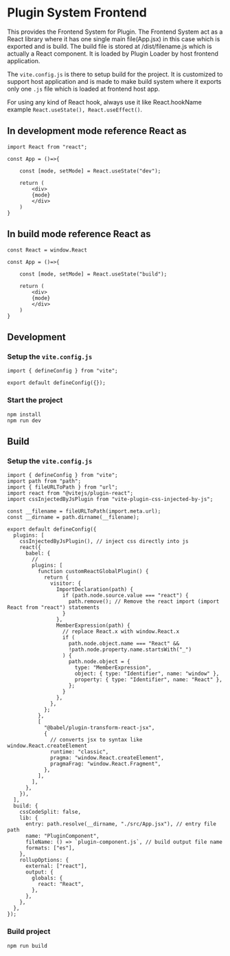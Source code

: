 # Plugin System Frontend

This provides the Frontend System for Plugin. The Frontend System act as a React library where it has one single main file(App.jsx) in this case which is exported and is build. The build file is stored at /dist/filename.js which is actually a React component. It is loaded by Plugin Loader by host frontend application.

The `vite.config.js` is there to setup build for the project. It is customized to support host application and is made to make build system where it exports only one `.js` file which is loaded at frontend host app.

For using any kind of React hook, always use it like React.hookName example `React.useState(), React.useEffect()`.

## In development mode reference React as
```
import React from "react";

const App = ()=>{

    const [mode, setMode] = React.useState("dev");

    return (
        <div> 
        {mode}
        </div>
    )
}
```

## In build mode reference React as
```
const React = window.React

const App = ()=>{

    const [mode, setMode] = React.useState("build");

    return (
        <div> 
        {mode}
        </div>
    )
}
```

## Development
### Setup the `vite.config.js`
```
import { defineConfig } from "vite";

export default defineConfig({});
```

### Start the project
```
npm install
npm run dev
```

## Build
### Setup the `vite.config.js`
```
import { defineConfig } from "vite";
import path from "path";
import { fileURLToPath } from "url";
import react from "@vitejs/plugin-react";
import cssInjectedByJsPlugin from "vite-plugin-css-injected-by-js";

const __filename = fileURLToPath(import.meta.url);
const __dirname = path.dirname(__filename);

export default defineConfig({
  plugins: [
    cssInjectedByJsPlugin(), // inject css directly into js
    react({
      babel: {
        //
        plugins: [
          function customReactGlobalPlugin() {
            return {
              visitor: {
                ImportDeclaration(path) {
                  if (path.node.source.value === "react") {
                    path.remove(); // Remove the react import (import React from "react") statements
                  }
                },
                MemberExpression(path) {
                  // replace React.x with window.React.x
                  if (
                    path.node.object.name === "React" &&
                    !path.node.property.name.startsWith("_")
                  ) {
                    path.node.object = {
                      type: "MemberExpression",
                      object: { type: "Identifier", name: "window" },
                      property: { type: "Identifier", name: "React" },
                    };
                  }
                },
              },
            };
          },
          [
            "@babel/plugin-transform-react-jsx",
            {
              // converts jsx to syntax like  window.React.createElement
              runtime: "classic",
              pragma: "window.React.createElement",
              pragmaFrag: "window.React.Fragment",
            },
          ],
        ],
      },
    }),
  ],
  build: {
    cssCodeSplit: false,
    lib: {
      entry: path.resolve(__dirname, "./src/App.jsx"), // entry file path
      name: "PluginComponent",
      fileName: () => `plugin-component.js`, // build output file name
      formats: ["es"],
    },
    rollupOptions: {
      external: ["react"],
      output: {
        globals: {
          react: "React",
        },
      },
    },
  },
});

```

### Build project
```
npm run build
```
